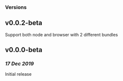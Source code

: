 ### Versions

## v0.0.2-beta

Support both node and browser with 2 different bundles

## v0.0.0-beta

### _17 Dec 2019_

Initial release
